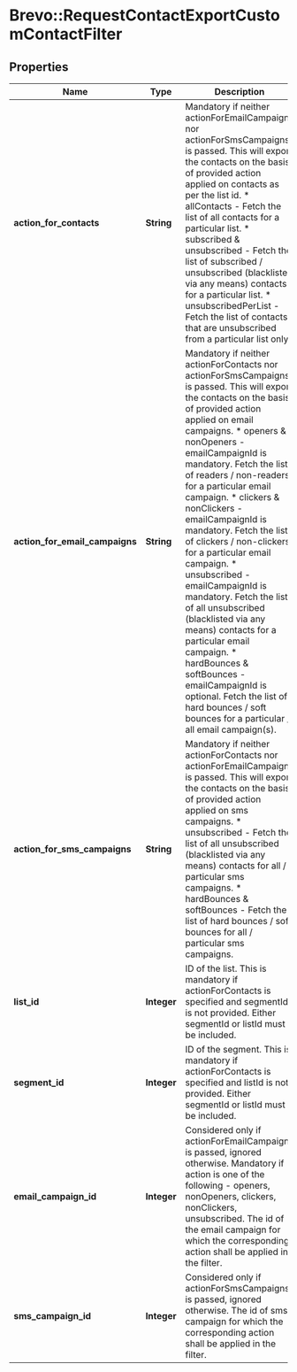 # Brevo::RequestContactExportCustomContactFilter

## Properties
Name | Type | Description | Notes
------------ | ------------- | ------------- | -------------
**action_for_contacts** | **String** | Mandatory if neither actionForEmailCampaigns nor actionForSmsCampaigns is passed. This will export the contacts on the basis of provided action applied on contacts as per the list id. * allContacts - Fetch the list of all contacts for a particular list. * subscribed &amp; unsubscribed - Fetch the list of subscribed / unsubscribed (blacklisted via any means) contacts for a particular list. * unsubscribedPerList - Fetch the list of contacts that are unsubscribed from a particular list only.  | [optional] 
**action_for_email_campaigns** | **String** | Mandatory if neither actionForContacts nor actionForSmsCampaigns is passed. This will export the contacts on the basis of provided action applied on email campaigns. * openers &amp; nonOpeners - emailCampaignId is mandatory. Fetch the list of readers / non-readers for a particular email campaign. * clickers &amp; nonClickers - emailCampaignId is mandatory. Fetch the list of clickers / non-clickers for a particular email campaign. * unsubscribed - emailCampaignId is mandatory. Fetch the list of all unsubscribed (blacklisted via any means) contacts for a particular email campaign. * hardBounces &amp; softBounces - emailCampaignId is optional. Fetch the list of hard bounces / soft bounces for a particular / all email campaign(s).  | [optional] 
**action_for_sms_campaigns** | **String** | Mandatory if neither actionForContacts nor actionForEmailCampaigns is passed. This will export the contacts on the basis of provided action applied on sms campaigns. * unsubscribed - Fetch the list of all unsubscribed (blacklisted via any means) contacts for all / particular sms campaigns. * hardBounces &amp; softBounces - Fetch the list of hard bounces / soft bounces for all / particular sms campaigns.  | [optional] 
**list_id** | **Integer** | ID of the list. This is mandatory if actionForContacts is specified and segmentId is not provided. Either segmentId or listId must be included. | [optional] 
**segment_id** | **Integer** | ID of the segment. This is mandatory if actionForContacts is specified and listId is not provided. Either segmentId or listId must be included.  | [optional] 
**email_campaign_id** | **Integer** | Considered only if actionForEmailCampaigns is passed, ignored otherwise. Mandatory if action is one of the following - openers, nonOpeners, clickers, nonClickers, unsubscribed. The id of the email campaign for which the corresponding action shall be applied in the filter. | [optional] 
**sms_campaign_id** | **Integer** | Considered only if actionForSmsCampaigns is passed, ignored otherwise. The id of sms campaign for which the corresponding action shall be applied in the filter. | [optional] 


